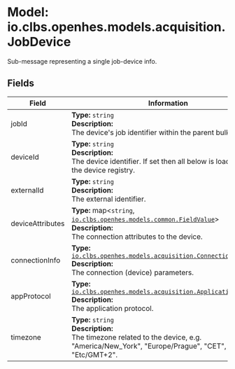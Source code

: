 # Model: io.clbs.openhes.models.acquisition.JobDevice

Sub-message representing a single job-device info.

## Fields

| Field | Information |
| --- | --- |
| jobId | <b>Type:</b> `string`<br><b>Description:</b><br>The device's job identifier within the parent bulk. |
| deviceId | <b>Type:</b> `string`<br><b>Description:</b><br>The device identifier. If set then all below is loaded from the device registry. |
| externalId | <b>Type:</b> `string`<br><b>Description:</b><br>The external identifier. |
| deviceAttributes | <b>Type:</b> map<`string`, [`io.clbs.openhes.models.common.FieldValue`](model-io-clbs-openhes-models-common-fieldvalue.md)><br><b>Description:</b><br>The connection attributes to the device. |
| connectionInfo | <b>Type:</b> [`io.clbs.openhes.models.acquisition.ConnectionInfo`](model-io-clbs-openhes-models-acquisition-connectioninfo.md)<br><b>Description:</b><br>The connection (device) parameters. |
| appProtocol | <b>Type:</b> [`io.clbs.openhes.models.acquisition.ApplicationProtocol`](model-io-clbs-openhes-models-acquisition-applicationprotocol.md)<br><b>Description:</b><br>The application protocol. |
| timezone | <b>Type:</b> `string`<br><b>Description:</b><br>The timezone related to the device, e.g. "America/New_York", "Europe/Prague", "CET", "GMT", "Etc/GMT+2". |

